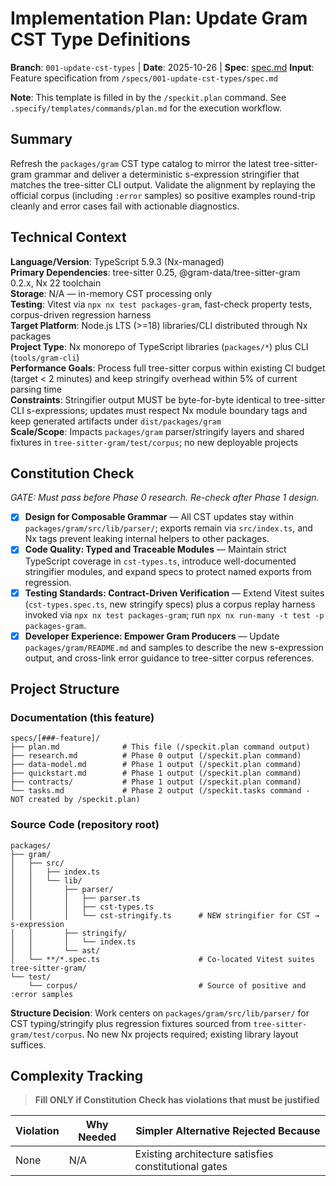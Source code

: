 # Implementation Plan: Update Gram CST Type Definitions

**Branch**: `001-update-cst-types` | **Date**: 2025-10-26 | **Spec**: [spec.md](./spec.md)
**Input**: Feature specification from `/specs/001-update-cst-types/spec.md`

**Note**: This template is filled in by the `/speckit.plan` command. See `.specify/templates/commands/plan.md` for the execution workflow.

## Summary

Refresh the `packages/gram` CST type catalog to mirror the latest tree-sitter-gram grammar and deliver a deterministic s-expression stringifier that matches the tree-sitter CLI output. Validate the alignment by replaying the official corpus (including `:error` samples) so positive examples round-trip cleanly and error cases fail with actionable diagnostics.

## Technical Context

<!--
  ACTION REQUIRED: Replace the content in this section with the technical details
  for the project. The structure here is presented in advisory capacity to guide
  the iteration process.
-->

**Language/Version**: TypeScript 5.9.3 (Nx-managed)  
**Primary Dependencies**: tree-sitter 0.25, @gram-data/tree-sitter-gram 0.2.x, Nx 22 toolchain  
**Storage**: N/A — in-memory CST processing only  
**Testing**: Vitest via `npx nx test packages-gram`, fast-check property tests, corpus-driven regression harness  
**Target Platform**: Node.js LTS (>=18) libraries/CLI distributed through Nx packages  
**Project Type**: Nx monorepo of TypeScript libraries (`packages/*`) plus CLI (`tools/gram-cli`)  
**Performance Goals**: Process full tree-sitter corpus within existing CI budget (target < 2 minutes) and keep stringify overhead within 5% of current parsing time  
**Constraints**: Stringifier output MUST be byte-for-byte identical to tree-sitter CLI s-expressions; updates must respect Nx module boundary tags and keep generated artifacts under `dist/packages/gram`  
**Scale/Scope**: Impacts `packages/gram` parser/stringify layers and shared fixtures in `tree-sitter-gram/test/corpus`; no new deployable projects

## Constitution Check

*GATE: Must pass before Phase 0 research. Re-check after Phase 1 design.*

- [x] **Design for Composable Grammar** — All CST updates stay within `packages/gram/src/lib/parser/`; exports remain via `src/index.ts`, and Nx tags prevent leaking internal helpers to other packages.
- [x] **Code Quality: Typed and Traceable Modules** — Maintain strict TypeScript coverage in `cst-types.ts`, introduce well-documented stringifier modules, and expand specs to protect named exports from regression.
- [x] **Testing Standards: Contract-Driven Verification** — Extend Vitest suites (`cst-types.spec.ts`, new stringify specs) plus a corpus replay harness invoked via `npx nx test packages-gram`; run `npx nx run-many -t test -p packages-gram`.
- [x] **Developer Experience: Empower Gram Producers** — Update `packages/gram/README.md` and samples to describe the new s-expression output, and cross-link error guidance to tree-sitter corpus references.

## Project Structure

### Documentation (this feature)

```text
specs/[###-feature]/
├── plan.md              # This file (/speckit.plan command output)
├── research.md          # Phase 0 output (/speckit.plan command)
├── data-model.md        # Phase 1 output (/speckit.plan command)
├── quickstart.md        # Phase 1 output (/speckit.plan command)
├── contracts/           # Phase 1 output (/speckit.plan command)
└── tasks.md             # Phase 2 output (/speckit.tasks command - NOT created by /speckit.plan)
```

### Source Code (repository root)
<!--
  ACTION REQUIRED: Replace the placeholder tree below with the concrete layout
  for this feature. Delete unused options and expand the chosen structure with
  real paths (e.g., apps/admin, packages/something). The delivered plan must
  not include Option labels.
-->

```text
packages/
├── gram/
│   ├── src/
│   │   ├── index.ts
│   │   └── lib/
│   │       ├── parser/
│   │       │   ├── parser.ts
│   │       │   ├── cst-types.ts
│   │       │   └── cst-stringify.ts      # NEW stringifier for CST → s-expression
│   │       ├── stringify/
│   │       │   └── index.ts
│   │       └── ast/
│   └── **/*.spec.ts                      # Co-located Vitest suites
tree-sitter-gram/
└── test/
    └── corpus/                           # Source of positive and :error samples
```

**Structure Decision**: Work centers on `packages/gram/src/lib/parser/` for CST typing/stringify plus regression fixtures sourced from `tree-sitter-gram/test/corpus`. No new Nx projects required; existing library layout suffices.

## Complexity Tracking

> **Fill ONLY if Constitution Check has violations that must be justified**

| Violation | Why Needed | Simpler Alternative Rejected Because |
|-----------|------------|-------------------------------------|
| None | N/A | Existing architecture satisfies constitutional gates |
